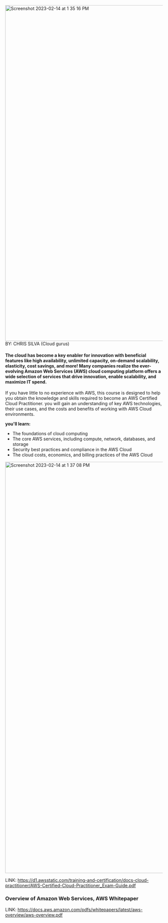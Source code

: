 <img width="1073" alt="Screenshot 2023-02-14 at 1 35 16 PM" src="https://user-images.githubusercontent.com/71556060/218682087-8539203b-9df6-48fd-a8ff-62a0d06d8e39.png">
BY: CHRIS SILVA (Cloud gurus)

#### The cloud has become a key enabler for innovation with beneficial features like high availability, unlimited capacity, on-demand scalability, elasticity, cost savings, and more! Many companies realize the ever-evolving Amazon Web Services (AWS) cloud computing platform offers a wide selection of services that drive innovation, enable scalability, and maximize IT spend.

If you have little to no experience with AWS, this course is designed to help you obtain the knowledge and skills required to become an AWS Certified Cloud Practitioner. you will gain an understanding of key AWS technologies, their use cases, and the costs and benefits of working with AWS Cloud environments.

**you'll learn:**

- The foundations of cloud computing
- The core AWS services, including compute, network, databases, and storage
- Security best practices and compliance in the AWS Cloud
- The cloud costs, economics, and billing practices of the AWS Cloud

<img width="1314" alt="Screenshot 2023-02-14 at 1 37 08 PM" src="https://user-images.githubusercontent.com/71556060/218682505-0f59243a-b39e-40bf-8c32-8384e09a297d.png">

LINK: https://d1.awsstatic.com/training-and-certification/docs-cloud-practitioner/AWS-Certified-Cloud-Practitioner_Exam-Guide.pdf

### Overview of Amazon Web Services, AWS Whitepaper

LINK: https://docs.aws.amazon.com/pdfs/whitepapers/latest/aws-overview/aws-overview.pdf

